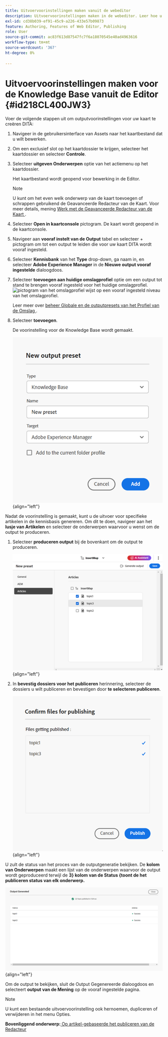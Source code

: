 ```yaml
---
title: Uitvoervoorinstellingen maken vanuit de webeditor
description: Uitvoervoorinstellingen maken in de webeditor. Leer hoe u een uitvoervoorinstelling in AEM Guides kunt bewerken, hernoemen, dupliceren en verwijderen.
exl-id: cd38b039-ef91-45c9-a226-433e57b09873
feature: Authoring, Features of Web Editor, Publishing
role: User
source-git-commit: ac83f613d87547fc7f6a18070545e40ad4963616
workflow-type: tm+mt
source-wordcount: '367'
ht-degree: 0%

---
```


# Uitvoervoorinstellingen maken voor de Knowledge Base vanuit de Editor {#id218CL400JW3}

Voer de volgende stappen uit om outputvoorinstellingen voor uw kaart te creëren DITA:

1. Navigeer in de gebruikersinterface van Assets naar het kaartbestand dat u wilt bewerken.

1. Om een exclusief slot op het kaartdossier te krijgen, selecteer het kaartdossier en selecteer **Controle**.

1. Selecteer **uitgeven Onderwerpen** optie van het actiemenu op het kaartdossier.

   Het kaartbestand wordt geopend voor bewerking in de Editor.

   >[!NOTE]
   >
   > U kunt om het even welk onderwerp van de kaart toevoegen of schrappen gebruikend de Geavanceerde Redacteur van de Kaart. Voor meer details, mening [ Werk met de Geavanceerde Redacteur van de Kaart ](map-editor-advanced-map-editor.md#).

1. Selecteer **Open in kaartconsole** pictogram. De kaart wordt geopend in de kaartconsole.

1. Navigeer aan **vooraf instelt van de Output** tabel en selecteer + pictogram om tot een output te leiden die voor uw kaart DITA wordt vooraf ingesteld.

1. Selecteer **Kennisbank** van het **Type** drop-down, ga naam in, en selecteer **Adobe Experience Manager** in de **Nieuwe output vooraf ingestelde** dialoogdoos.
1. Selecteer **toevoegen aan huidige omslagprofiel** optie om een output tot stand te brengen vooraf ingesteld voor het huidige omslagprofiel. ![ pictogram van het omslagprofiel ](images/global-preset-icon.svg) wijst op een vooraf ingesteld niveau van het omslagprofiel.

   Leer meer over [ beheer Globale en de outputpresets van het Profiel van de Omslag ](./web-editor-manage-output-presets.md).

1. Selecteer **toevoegen**.

   De voorinstelling voor de Knowledge Base wordt gemaakt.


   ![ Nieuw ](images/knowledge-base-preset-dialog-box.png){align="left"}

Nadat de voorinstelling is gemaakt, kunt u de uitvoer voor specifieke artikelen in de kennisbasis genereren. Om dit te doen, navigeer aan het **lusje van Artikelen** en selecteer de onderwerpen waarvoor u wenst om de output te produceren.
1. Selecteer **produceren output** bij de bovenkant om de output te produceren.

   ![](images/add-preset-articles-tab_cs.png){align="left"}

1. In **bevestig dossiers voor het publiceren** herinnering, selecteer de dossiers u wilt publiceren en bevestigen door **te selecteren publiceren**.

   ![ Nieuw ](images/knowledge-base-confirm-files-for-publishing.png){align="left"}

U zult de status van het proces van de outputgeneratie bekijken. De **kolom van Onderwerpen** maakt een lijst van de onderwerpen waarvoor de output wordt geproduceerd terwijl de **3&rbrace; kolom van de Status &lbrace;toont de het publiceren status van elk onderwerp.**


![](images/add-preset-output-generated_cs.png){align="left"}

Om de output te bekijken, sluit de Output Gegenereerde dialoogdoos en selecteert **output van de Mening** op de vooraf ingestelde pagina.


>[!NOTE]
>
> U kunt een bestaande uitvoervoorinstelling ook hernoemen, dupliceren of verwijderen in het menu Opties.



**Bovenliggend onderwerp:**&#x200B;[ Op artikel-gebaseerde het publiceren van de Redacteur ](web-editor-article-publishing.md)
